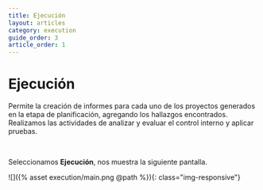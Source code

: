 ```yaml
---
title: Ejecución
layout: articles
category: execution
guide_order: 3
article_order: 1
---
```

# Ejecución

Permite la creación de informes para cada uno de los proyectos generados en la etapa de planificación, agregando los hallazgos encontrados. Realizamos las actividades de analizar y evaluar el control interno y aplicar pruebas.

&nbsp;

Seleccionamos **Ejecución**, nos muestra la siguiente pantalla.

![]({% asset execution/main.png @path %}){: class="img-responsive"}
